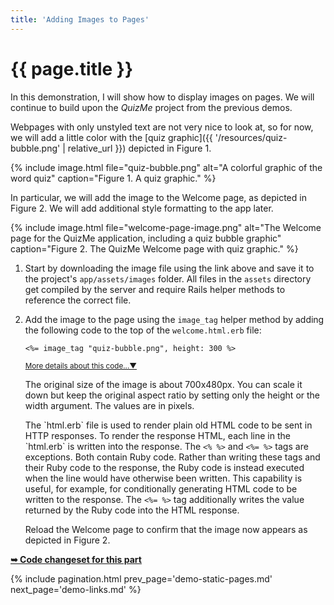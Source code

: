 ```yaml
---
title: 'Adding Images to Pages'
---
```


# {{ page.title }}

In this demonstration, I will show how to display images on pages. We will continue to build upon the _QuizMe_ project from the previous demos.

Webpages with only unstyled text are not very nice to look at, so for now, we will add a little color with the [quiz graphic]({{ '/resources/quiz-bubble.png' | relative_url }}) depicted in Figure 1.

{% include image.html file="quiz-bubble.png" alt="A colorful graphic of the word quiz" caption="Figure 1. A quiz graphic." %}

In particular, we will add the image to the Welcome page, as depicted in Figure 2. We will add additional style formatting to the app later.

{% include image.html file="welcome-page-image.png" alt="The Welcome page for the QuizMe application, including a quiz bubble graphic" caption="Figure 2. The QuizMe Welcome page with quiz graphic." %}

1. Start by downloading the image file using the link above and save it to the project's `app/assets/images` folder. All files in the `assets` directory get compiled by the server and require Rails helper methods to reference the correct file.

1. Add the image to the page using the `image_tag` helper method by adding the following code to the top of the `welcome.html.erb` file:

    ```erb
    <%= image_tag "quiz-bubble.png", height: 300 %>
    ```

    <span class="ml-2 text-nowrap"><small><a class="text-muted" data-toggle="collapse" href="#moreDetails2-2" role="button" aria-expanded="false" aria-controls="moreDetails2-2">More details about this code...▼</a></small></span>

    <div class="collapse" id="moreDetails2-2">
    <p class="text-muted mr-3 ml-3">
    The original size of the image is about 700x480px. You can scale it down but keep the original aspect ratio by setting only the height or the width argument. The values are in pixels.
    </p>
    <p class="text-muted mr-3 ml-3">
    The `html.erb` file is used to render plain old HTML code to be sent in HTTP responses. To render the response HTML, each line in the `html.erb` is written into the response. The <code>&lt;% %&gt;</code> and <code>&lt;%= %&gt;</code> tags are exceptions. Both contain Ruby code. Rather than writing these tags and their Ruby code to the response, the Ruby code is instead executed when the line would have otherwise been written. This capability is useful, for example, for conditionally generating HTML code to be written to the response. The <code>&lt;%= %&gt;</code> tag additionally writes the value returned by the Ruby code into the HTML response.
    </p>
    </div>

    Reload the Welcome page to confirm that the image now appears as depicted in Figure 2.

**[➥ Code changeset for this part](https://github.com/human-se/quiz-me-2020/commit/4321a3161871ddc504be4c6d1c02d2738dd6d368)**

{% include pagination.html prev_page='demo-static-pages.md' next_page='demo-links.md' %}
